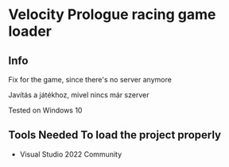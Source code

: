 # Velocity Prologue racing game loader

## Info
Fix for the game, since there's no server anymore

Javítás a játékhoz, mivel nincs már szerver

Tested on Windows 10

## Tools Needed To load the project properly
- Visual Studio 2022 Community
